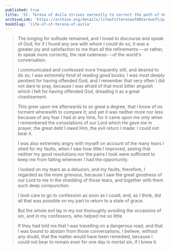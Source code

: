 ```yaml
---
published: true
title: 'St. Teresa of Avila strives earnestly to correct the path of her soul, but has no good confessors to help her avoid sin'
archiveLink: 'https://archive.org/details/lifeofstteresaof00tereuoft/page/35?view=theater'
bookSlug: 'life-of-st-teresa-of-avila'
---
```


> The longing for solitude remained, and I loved to discourse and speak of God; for if I found any one with whom I could do so, it was a greater joy and satisfaction to me than all the refinements---or rather, to speak more correctly, the real rudeness---of the world's conversation.
>
> I communicated and confessed more frequently still, and desired to do so; I was extremely fond of reading good books; I was most deeply penitent for having offended God; and I remember that very often I did not dare to pray, because I was afraid of that most bitter anguish which I felt for having offended God, dreading it as a great chastisement.
>
> This grew upon me afterwards to so great a degree, that I know of no torment wherewith to compare it; and yet it was neither more nor less because of any fear I had at any time, for it came upon me only when I remembered the consolations of our Lord which He gave me in prayer, the great debt I owed Him, the evil return I made: I could not bear it.
>
> I was also extremely angry with myself on account of the many tears I shed for my faults, when I saw how little I improved, seeing that neither my good resolutions nor the pains I took were sufficient to keep me from falling whenever I had the opportunity.
>
> I looked on my tears as a delusion; and my faults, therefore, I regarded as the more grievous, because I saw the great goodness of our Lord to me in the shedding of those tears, and together with them such deep compunction.
>
> I took care to go to confession as soon as I could; and, as I think, did all that was possible on my part to return to a state of grace.
>
> But the whole evil lay in my not thoroughly avoiding the occasions of sin, and in my confessors, who helped me so little.
>
> If they had told me that I was travelling on a dangerous road, and that I was bound to abstain from those conversations, I believe, without any doubt, that the matter would have been remedied, because I could not bear to remain even for one day in mortal sin, if I knew it.

